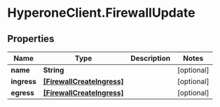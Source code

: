 # HyperoneClient.FirewallUpdate

## Properties

Name | Type | Description | Notes
------------ | ------------- | ------------- | -------------
**name** | **String** |  | [optional] 
**ingress** | [**[FirewallCreateIngress]**](FirewallCreateIngress.md) |  | [optional] 
**egress** | [**[FirewallCreateIngress]**](FirewallCreateIngress.md) |  | [optional] 


